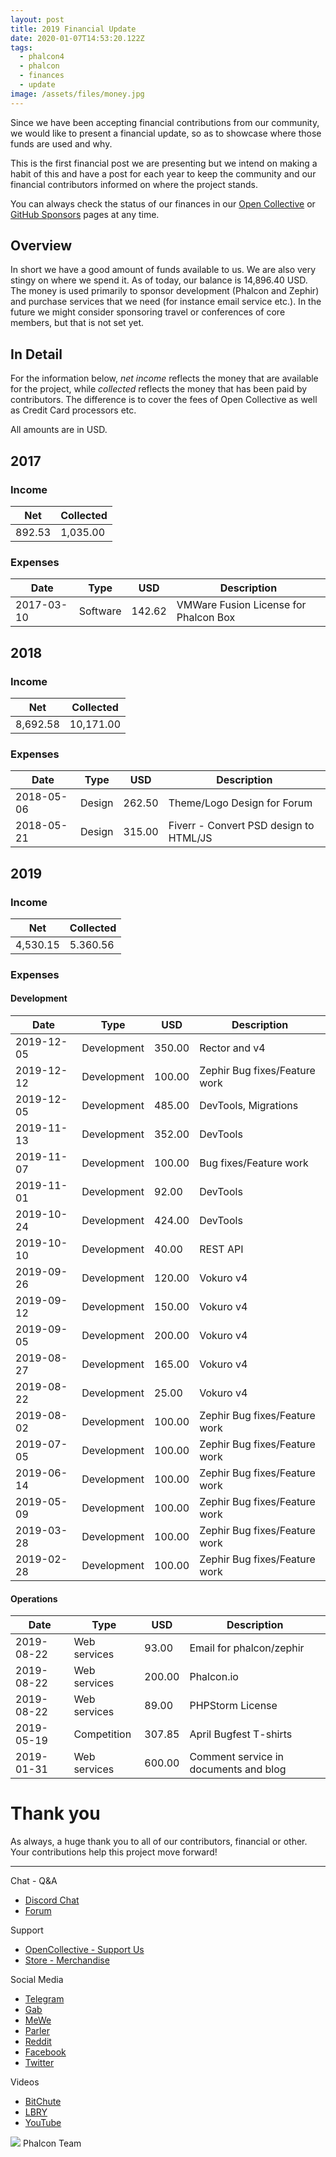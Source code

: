 ```yaml
---
layout: post
title: 2019 Financial Update
date: 2020-01-07T14:53:20.122Z
tags:
  - phalcon4
  - phalcon
  - finances
  - update
image: /assets/files/money.jpg
---
```

Since we have been accepting financial contributions from our community, we would like to present a financial update, so as to showcase where those funds are used and why.

<!--more-->

This is the first financial post we are presenting but we intend on making a habit of this and have a post for each year to keep the community and our financial contributors informed on where the project stands.

You can always check the status of our finances in our [Open Collective](https://opencollective.com/phalcon) or [GitHub Sponsors](https://phalcon.io/fund) pages at any time.

## Overview

In short we have a good amount of funds available to us. We are also very stingy on where we spend it. As of today, our balance is 14,896.40 USD. The money is used primarily to sponsor development (Phalcon and Zephir) and purchase services that we need (for instance email service etc.). In the future we might consider sponsoring travel or conferences of core members, but that is not set yet.

## In Detail

For the information below, *net income* reflects the money that are available for the project, while *collected* reflects the money that has been paid by contributors. The difference is to cover the fees of Open Collective as well as Credit Card processors etc.

All amounts are in USD.

## 2017

### Income

| Net    | Collected |
| ------ | --------- |
| 892.53 | 1,035.00  |

### Expenses

| Date       | Type     | USD    | Description                           |
| ---------- | -------- | ------ | ------------------------------------- |
| 2017-03-10 | Software | 142.62 | VMWare Fusion License for Phalcon Box |

## 2018

### Income

| Net      | Collected |
| -------- | --------- |
| 8,692.58 | 10,171.00 |

### Expenses

| Date       | Type   | USD    | Description                            |
| ---------- | ------ | ------ | -------------------------------------- |
| 2018-05-06 | Design | 262.50 | Theme/Logo Design for Forum            |
| 2018-05-21 | Design | 315.00 | Fiverr - Convert PSD design to HTML/JS |

## 2019

### Income

| Net      | Collected |
| -------- | --------- |
| 4,530.15 | 5.360.56  |

### Expenses

#### Development

| Date       | Type        | USD    | Description                   |
| ---------- | ----------- | ------ | ----------------------------- |
| 2019-12-05 | Development | 350.00 | Rector and v4                 |
| 2019-12-12 | Development | 100.00 | Zephir Bug fixes/Feature work |
| 2019-12-05 | Development | 485.00 | DevTools, Migrations          |
| 2019-11-13 | Development | 352.00 | DevTools                      |
| 2019-11-07 | Development | 100.00 | Bug fixes/Feature work        |
| 2019-11-01 | Development | 92.00  | DevTools                      |
| 2019-10-24 | Development | 424.00 | DevTools                      |
| 2019-10-10 | Development | 40.00  | REST API                      |
| 2019-09-26 | Development | 120.00 | Vokuro v4                     |
| 2019-09-12 | Development | 150.00 | Vokuro v4                     |
| 2019-09-05 | Development | 200.00 | Vokuro v4                     |
| 2019-08-27 | Development | 165.00 | Vokuro v4                     |
| 2019-08-22 | Development | 25.00  | Vokuro v4                     |
| 2019-08-02 | Development | 100.00 | Zephir Bug fixes/Feature work |
| 2019-07-05 | Development | 100.00 | Zephir Bug fixes/Feature work |
| 2019-06-14 | Development | 100.00 | Zephir Bug fixes/Feature work |
| 2019-05-09 | Development | 100.00 | Zephir Bug fixes/Feature work |
| 2019-03-28 | Development | 100.00 | Zephir Bug fixes/Feature work |
| 2019-02-28 | Development | 100.00 | Zephir Bug fixes/Feature work |

#### Operations

| Date       | Type         | USD    | Description                           |
| ---------- | ------------ | ------ | ------------------------------------- |
| 2019-08-22 | Web services | 93.00  | Email for phalcon/zephir              |
| 2019-08-22 | Web services | 200.00 | Phalcon.io                            |
| 2019-08-22 | Web services | 89.00  | PHPStorm License                      |
| 2019-05-19 | Competition  | 307.85 | April Bugfest T-shirts                |
| 2019-01-31 | Web services | 600.00 | Comment service in documents and blog |

# Thank you

As always, a huge thank you to all of our contributors, financial or other. Your contributions help this project move forward!

<hr>

Chat - Q&A

* [Discord Chat](https://phalcon.io/discord)
* [Forum](https://phalcon.link/forum)

Support

* [OpenCollective - Support Us](https://phalcon.io/fund)
* [Store - Merchandise](https://phalcon.io/store)

Social Media

* [Telegram](https://phalcon.io/telegram)
* [Gab](https://phalcon.io/gab)
* [MeWe](https://phalcon.io/mewe)
* [Parler](https://phalcon.io/parler)
* [Reddit](https://phalcon.io/reddit)
* [Facebook](https://phalcon.io/fb)
* [Twitter](https://phalcon.io/t)

Videos

* [BitChute](https://phalcon.io/bitchute)
* [LBRY](https://phalcon.io/lbry)
* [YouTube](https://phalcon.io/youtube)

![](https://assets.phalcon.io/phalcon/images/emoji/heart.png) Phalcon Team
